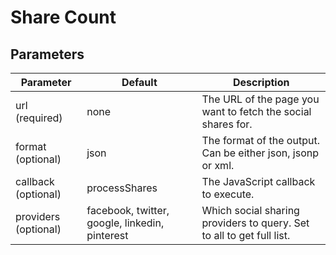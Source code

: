 # Share Count

## Parameters

Parameter	| Default | Description
----------|---------|------------
url (required) | none | The URL of the page you want to fetch the social shares for.
format (optional) | json | The format of the output. Can be either json, jsonp or xml.
callback (optional) | processShares | The JavaScript callback to execute.
providers (optional) | facebook, twitter, google, linkedin, pinterest | Which social sharing providers to query. Set to all to get full list.